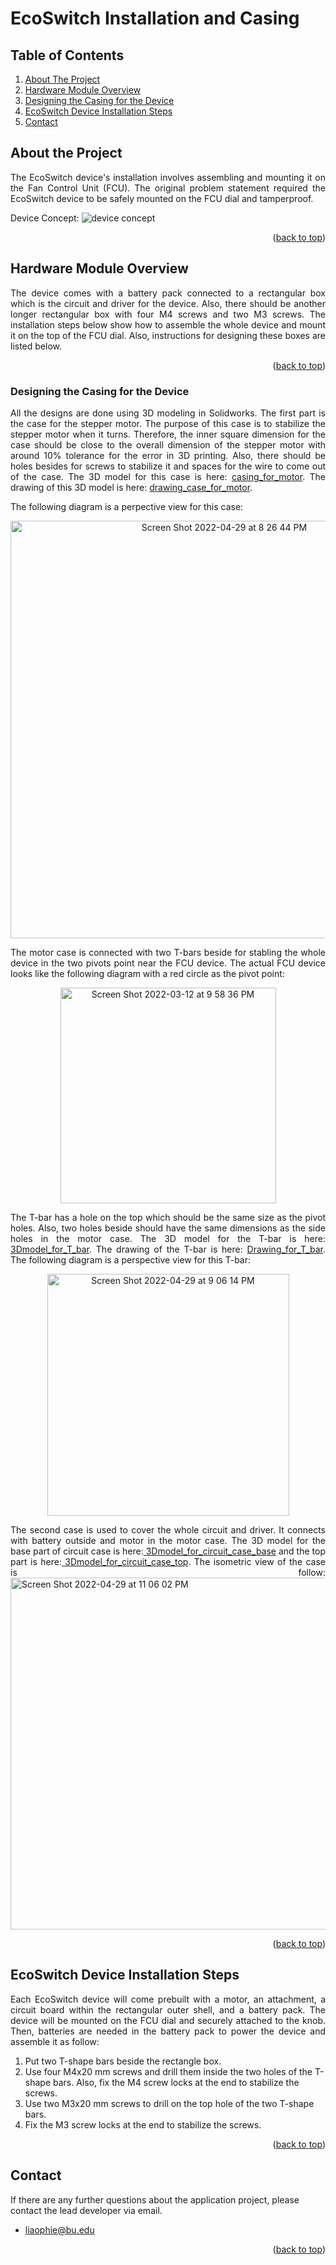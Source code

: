 # EcoSwitch Installation and Casing
## Table of Contents
  <ol>
    <li>
      <a href="#about-the-project">About The Project</a>
    </li>
    <li>
      <a href="#hardware-module-overview">Hardware Module Overview</a>
    </li>
    <li>
      <a href="#designing-the-casing-for-the-device">Designing the Casing for the Device</a></li>
    </li>
    <li>
      <a href="#ecoSwitch-device-installation-steps">EcoSwitch Device Installation Steps</a>
    </li>
  <li>
      <a href="#contact">Contact</a>
    </li>
  </ol>

## About the Project
<p align="justify">The EcoSwitch device's installation involves assembling and mounting it on the Fan Control Unit (FCU). The original problem statement required the EcoSwitch device to be safely mounted on the FCU dial and tamperproof.</p>

Device Concept:
![device concept](https://user-images.githubusercontent.com/58235369/166089495-faa53973-a2c4-464c-9fb6-f2aa1bf73846.jpg)<p align="justify">

<p align="right">(<a href="#top">back to top</a>)</p>

## Hardware Module Overview
<p align="justify">The device comes with a battery pack connected to a rectangular box which is the circuit and driver for the device. Also, there should be another longer rectangular box with four M4 screws and two M3 screws. The installation steps below show how to assemble the whole device and mount it on the top of the FCU dial. Also, instructions for designing these boxes are listed below.</p>

<p align="right">(<a href="#top">back to top</a>)</p>

### Designing the Casing for the Device
<p align="justify">All the designs are done using 3D modeling in Solidworks. The first part is the case for the stepper motor. The purpose of this case is to stabilize the stepper motor when it turns. Therefore, the inner square dimension for the case should be close to the overall dimension of the stepper motor with around 10% tolerance for the error in 3D printing. Also, there should be holes besides for screws to stabilize it and spaces for the wire to come out of the case. The 3D model for this case is here: <a href="https://github.com/mharkess/EcoSwitch/blob/main/EcoSwitch_Casing_and_install/Part1.SLDPRT">casing_for_motor</a>. The drawing of this 3D model is here: <a href="https://github.com/mharkess/EcoSwitch/blob/main/EcoSwitch_Casing_and_install/Part1_draw.SLDDRW">drawing_case_for_motor</a>.</p>

<p align="justify">The following diagram is a perpective view for this case:</p>

<div align="center">
<img width="668" alt="Screen Shot 2022-04-29 at 8 26 44 PM" src="https://user-images.githubusercontent.com/90203309/166083251-9bbdfed4-f2da-4a0c-9ff0-239c50839130.png">
</div>

<p align="justify">The motor case is connected with two T-bars beside for stabling the whole device in the two pivots point near the FCU device. The actual FCU device looks like the following diagram with a red circle as the pivot point:</p>

<div align="center">
<img width="345" alt="Screen Shot 2022-03-12 at 9 58 36 PM" src="https://user-images.githubusercontent.com/90203309/166084199-de4c2ef9-8fcf-4f0e-b598-abf65261c6b4.png">
</div>

<p align="justify">The T-bar has a hole on the top which should be the same size as the pivot holes. Also, two holes beside should have the same dimensions as the side holes in the motor case. The 3D model for the T-bar is here:<a href="https://github.com/mharkess/EcoSwitch/blob/main/EcoSwitch_Casing_and_install/Part2.SLDPRT"> 3Dmodel_for_T_bar</a>. The drawing of the T-bar is here: <a href="https://github.com/mharkess/EcoSwitch/blob/main/EcoSwitch_Casing_and_install/Part2_draw.SLDDRW">Drawing_for_T_bar</a>. The following diagram is a perspective view for this T-bar:</p>

<div align="center">
<img width="387" alt="Screen Shot 2022-04-29 at 9 06 14 PM" src="https://user-images.githubusercontent.com/90203309/166084555-b86361d4-8dca-43de-b6a9-2daff125d67f.png">
</div>

<p align="justify">The second case is used to cover the whole circuit and driver. It connects with battery outside and motor in the motor case. The 3D model for the base part of circuit case is here:<a href="https://github.com/mharkess/EcoSwitch/blob/main/EcoSwitch_Casing_and_install/Part2.SLDPRT"> 3Dmodel_for_circuit_case_base</a> and the top part is here:<a href="https://github.com/mharkess/EcoSwitch/blob/main/EcoSwitch_Casing_and_install/toppart.SLDPRT"> 3Dmodel_for_circuit_case_top</a>. The isometric view of the case is follow:
 <img width="563" alt="Screen Shot 2022-04-29 at 11 06 02 PM" src="https://user-images.githubusercontent.com/90203309/166091464-fdfa3705-7940-4750-a4aa-72ba41ad48af.png">
</p>

<p align="right">(<a href="#top">back to top</a>)</p>

## EcoSwitch Device Installation Steps
<p align="justify">Each EcoSwitch device will come prebuilt with a motor, an attachment, a circuit board within the rectangular outer shell, and a battery pack. The device will be mounted on the FCU dial and securely attached to the knob. Then, batteries are needed in the battery pack to power the device and assemble it as follow:</p>

1. Put two T-shape bars beside the rectangle box. 
2. Use four M4x20 mm screws and drill them inside the two holes of the T-shape bars. Also, fix the M4 screw locks at the end to stabilize the screws.
3. Use two M3x20 mm screws to drill on the top hole of the two T-shape bars.
4. Fix the M3 screw locks at the end to stabilize the screws.

<p align="right">(<a href="#top">back to top</a>)</p>

## Contact
If there are any further questions about the application project, please contact the lead developer via email.
- liaophie@bu.edu

<p align="right">(<a href="#top">back to top</a>)</p>
